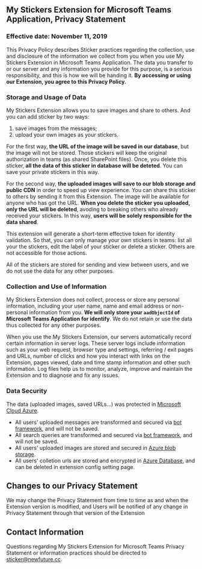 ## My Stickers Extension for Microsoft Teams Application, Privacy Statement

### Effective date: November 11, 2019

This Privacy Policy describes Sticker practices regarding the
collection, use and disclosure of the information we collect from you
when you use My Stickers Extension in Microsoft Teams Application.
The data you transfer to or our server and any information you provide
for this purpose, is a serious responsibility, and this is how we will
be handing it.
**By accessing or using our Extension, you agree to this Privacy Policy.**

### Storage and Usage of Data

My Stickers Extension allows you to save images and share to others.
And you can add sticker by two ways:

1. save images from the messages;
2. upload your own images as your stickers.

For the first way, **the URL of the image will be saved in our database**, but the image will not be stored.
Those stickers will keep the original authorization in teams (as shared SharePoint files).
Once, you delete this sticker, **all the data of this sticker in database will be deteted**.
You can save your private stickers in this way.

For the second way, **the uploaded images will save to our blob storage and public CDN** in order to speed up view experience.
You can share this sticker to others by sending it from this Extension.
The image will be available for anyone who has got the URL.
**When you delete the sticker you uploaded, only the URL will be deleted**, avoding to breaking others who already received your stickers.
In this way, **users will be solely responsible for the data shared**.

This extension will generate a short-term effective token for identity validation.
So that, you can only manage your own stickers in teams: list all your the stickers, edit the label of your sticker or delete a sticker.
Others are not accessible for those actions.

All of the stickers are stored for sending and view between users, and we do not use the data for any other purposes.

### Collection and Use of Information

My Stickers Extension does not collect, process or store any
personal information, including your user name, name and email address
or non-personal information from you.
**We will only store your `aadObjectId` of Microsoft Teams Application for identify**.
We do not retain or use the data thus collected for any other purposes.

When you use the My Stickers Extension, our servers automatically
record certain information in server logs.
These server logs include information such as your web request, browser type and settings, referring / exit pages and URLs, number of clicks and how you interact with links on the Extension, pages viewed, date and time stamp
information and other such information.
Log files help us to monitor, analyze, improve and maintain the Extension and to diagnose and fix any issues.

### Data Security

The data (uploaded images, saved URLs...) was protected in [Microsoft Cloud Azure](https://azure.microsoft.com/).

-   All users' uploaded messages are transformed and secured via [bot framework](https://dev.botframework.com/), and will not be saved.
-   All search queries are transformed and secured via [bot framework](https://dev.botframework.com/), and will not be saved.
-   All users' uploaded images are stored and secured in [Azure blob storage](https://azure.microsoft.com/en-us/services/storage/blobs/).
-   All users' colletion urls are stored and encrypted in [Azure Database](https://azure.microsoft.com/en-us/services/sql-database/), and can be deleted in extension config setting page.

## Changes to our Privacy Statement

We may change the Privacy Statement from time to time as and when the
Extension version is modified, and Users will be notified of any
change in Privacy Statement through that version of the Extension

## Contact Information

Questions regarding My Stickers Extension for Microsoft Teams Privacy Statement
or information practices should be directed to [sticker@newfuture.cc](mailto:sticker@newfuture.cc).
